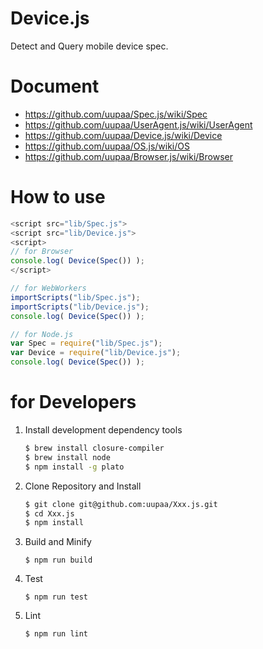 Device.js
=========

Detect and Query mobile device spec.

# Document

- https://github.com/uupaa/Spec.js/wiki/Spec
- https://github.com/uupaa/UserAgent.js/wiki/UserAgent
- https://github.com/uupaa/Device.js/wiki/Device
- https://github.com/uupaa/OS.js/wiki/OS
- https://github.com/uupaa/Browser.js/wiki/Browser

# How to use

```js
<script src="lib/Spec.js">
<script src="lib/Device.js">
<script>
// for Browser
console.log( Device(Spec()) );
</script>
```

```js
// for WebWorkers
importScripts("lib/Spec.js");
importScripts("lib/Device.js");
console.log( Device(Spec()) );
```

```js
// for Node.js
var Spec = require("lib/Spec.js");
var Device = require("lib/Device.js");
console.log( Device(Spec()) );
```

# for Developers

1. Install development dependency tools

    ```sh
    $ brew install closure-compiler
    $ brew install node
    $ npm install -g plato
    ```

2. Clone Repository and Install

    ```sh
    $ git clone git@github.com:uupaa/Xxx.js.git
    $ cd Xxx.js
    $ npm install
    ```

3. Build and Minify

    `$ npm run build`

4. Test

    `$ npm run test`

5. Lint

    `$ npm run lint`

